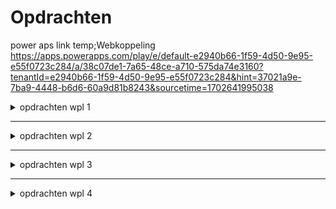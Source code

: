 # Opdrachten

power aps link temp;Webkoppeling
https://apps.powerapps.com/play/e/default-e2940b66-1f59-4d50-9e95-e55f0723c284/a/38c07de1-7a65-48ce-a710-575da74e3160?tenantId=e2940b66-1f59-4d50-9e95-e55f0723c284&hint=37021a9e-7ba9-4448-b6d6-60a9d81b8243&sourcetime=1702641995038



<details>
<summary>opdrachten wpl 1</summary>



<details>
<summary>POP reflectie opdracht</summary>
[Froidmont_Aaron_reflectie (1).pdf](https://github.com/PXL-Digital-SNE-Werkplekleren/portfolio-froidmontaaron/files/13684123/Froidmont_Aaron_reflectie.1.pdf)
</details>



<details>
<summary>POP takenlijst opdracht</summary>
[Froidmont_Aaron_takenlijst.pdf](https://github.com/PXL-Digital-SNE-Werkplekleren/portfolio-froidmontaaron/files/13684133/Froidmont_Aaron_takenlijst.pdf)
</details>



<details>
<summary>carrièrekompas opdracht</summary>
[Froidmont_Aaron_carrièrekompas.pdf](https://github.com/PXL-Digital-SNE-Werkplekleren/portfolio-froidmontaaron/files/13684141/Froidmont_Aaron_carrierekompas.pdf)
</details>



<details>
<summary>zelfstandig Werk Linux opdracht</summary>
  [WPL1_Zelfstandig_Werk_Linux.pdf](https://github.com/PXL-Digital-SNE-Werkplekleren/portfolio-froidmontaaron/files/13684166/WPL1_Zelfstandig_Werk_Linux.pdf)

</details>



<details>
<summary>basis netwerk config code  </summary>

```
  
# Cisco Router Configuratie

enable
configure terminal

# Hostnaam instellen
hostname Router

# Wachtwoord voor privileged EXEC-modus instellen
enable secret <jouw_geheim_wachtwoord>

# Wachtwoord voor console-toegang instellen
line console 0
password <jouw_console_wachtwoord>
login
exit

# Wachtwoord voor vty (SSH) toegang instellen
username <gebruikersnaam> privilege 15 secret <jouw_ssh_wachtwoord>
line vty 0 4
transport input ssh
login local
exit

# Interface configureren
interface GigabitEthernet0/0
ip address <router_ip> <subnet_mask>
no shutdown
exit

# Cisco Switch Configuratie

enable
configure terminal

# Hostnaam instellen
hostname Switch

# Wachtwoord voor privileged EXEC-modus instellen
enable secret <jouw_geheim_wachtwoord>

# Wachtwoord voor console-toegang instellen
line console 0
password <jouw_console_wachtwoord>
login
exit

# Wachtwoord voor vty (SSH) toegang instellen
username <gebruikersnaam> privilege 15 secret <jouw_ssh_wachtwoord>
line vty 0 4
transport input ssh
login local
exit

# Interface configureren
interface range GigabitEthernet0/1 - 2
switchport mode access
exit

# Cisco PC Configuratie

enable
configure terminal

# Hostnaam instellen
hostname PC

# Wachtwoord voor console-toegang instellen
line console 0
password <jouw_console_wachtwoord>
login
exit

# Wachtwoord voor vty (SSH) toegang instellen
username <gebruikersnaam> privilege 15 secret <jouw_ssh_wachtwoord>
line vty 0 4
transport input ssh
login local
exit

# Interface configureren
interface GigabitEthernet0/0
ip address <pc_ip> <subnet_mask>
no shutdown
exit

# Cisco Server Configuratie

enable
configure terminal

# Hostnaam instellen
hostname Server

# Wachtwoord voor console-toegang instellen
line console 0
password <jouw_console_wachtwoord>
login
exit

# Wachtwoord voor vty (SSH) toegang instellen
username <gebruikersnaam> privilege 15 secret <jouw_ssh_wachtwoord>
line vty 0 4
transport input ssh
login local
exit

# Interface configureren
interface GigabitEthernet0/0
ip address <server_ip> <subnet_mask>
no shutdown
exit

# Opslaan van de configuratie
write memory
```

</details>

<details>
<summary>opdracht gastseminarie "hacking" presenteren </summary>
[hacking.pptx.pdf](https://github.com/PXL-Digital-SNE-Werkplekleren/portfolio-froidmontaaron/files/13702585/hacking.pptx.pdf)

</details>

</details>

***
<details>
<summary>opdrachten wpl 2</summary>

</details>

***
<details>
<summary>opdrachten wpl 3</summary>

</details>

***
<details>
<summary>opdrachten wpl 4</summary>
  
</details>
